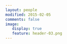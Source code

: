 ```yaml
---
layout: people
modified: 2015-02-05
comments: false
image:
   display: true
   feature: header-03.png
---
```

